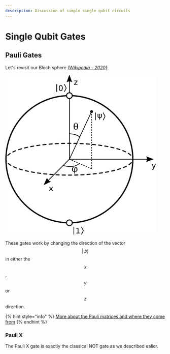 ```yaml
---
description: Discussion of simple single qubit circuits
---
```


# Single Qubit Gates

## Pauli Gates

Let's revisit our Bloch sphere [_\(Wikipedia - 2020\)_](quantum-circuit-summary/quantum-circuit-references.md#diagram-of-the-bloch-sphere):

![A diagram of the Bloch sphere](../.gitbook/assets/bloch_sphere.svg)

These gates work by changing the direction of the vector $$|\psi\rangle$$ in either the $$x$$, $$y$$ or $$z$$ direction.

{% hint style="info" %}
[More about the Pauli matrices and where they come from](https://en.wikiversity.org/wiki/Pauli_matrices)
{% endhint %}

### Pauli X

The Pauli X gate is exactly the classical NOT gate as we described ealier.



